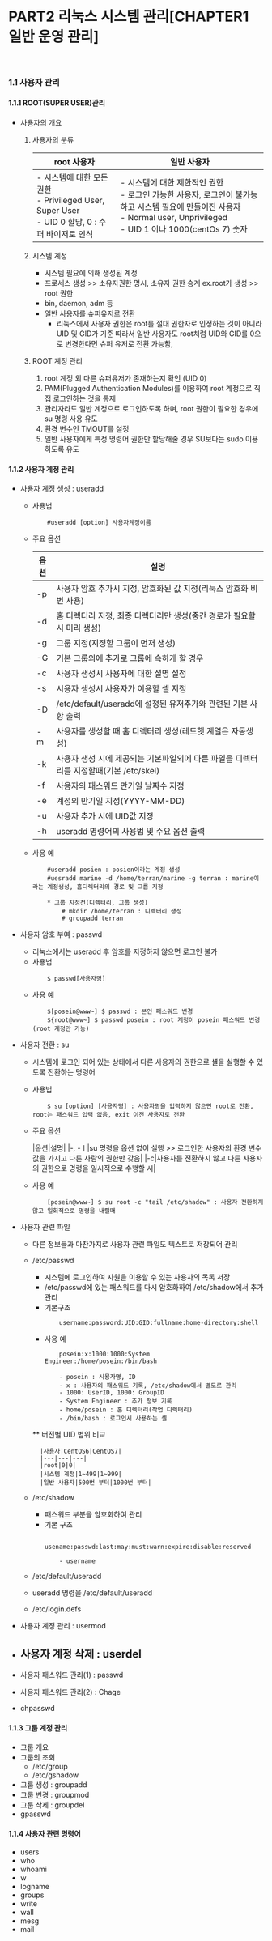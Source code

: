 # PART2 리눅스 시스템 관리[CHAPTER1 일반 운영 관리]


<br>


### 1.1 사용자 관리 

#### 1.1.1 ROOT(SUPER USER)관리

- 사용자의 개요
     1. 사용자의 분류
        
        |root 사용자|일반 사용자|
        |---|---|
        |- 시스템에 대한 모든 권한 <br> - Privileged User, Super User <br> - UID 0 할당, 0 : 수퍼 바이저로 인식 |- 시스템에 대한 제한적인 권한 <br> - 로그인 가능한 사용자, 로그인이 불가능하고 시스템 필요에 만들어진 사용자 <br> - Normal user, Unprivileged <br> - UID 1 이나 1000(centOs 7) 숫자 |

     2. 시스템 계정
        - 시스템 필요에 의해 생성된 계정
        - 프로세스 생성 >> 소유자권한 명시, 소유자 권한 승계 ex.root가 생성 >> root 권한
        - bin, daemon, adm 등
        - 일반 사용자를 슈퍼유저로 전환
            - 리눅스에서 사용자 권한은 root를 절대 권한자로 인정하는 것이 아니라 UID 및 GID가 기준 따라서 일반 사용자도 root처럼 UID와 GID를 0으로 변경한다면 슈퍼 유저로 전환 가능함,

     3. ROOT 계정 관리
        1. root 계정 외 다른 슈퍼유저가 존재하는지 확인 (UID 0)
        2. PAM(Plugged Authentication Modules)를 이용하여 root 계정으로 직접 로그인하는 것을 통제
        3. 관리자라도 일반 계정으로 로그인하도록 하며, root 권한이 필요한 경우에 su 명령 사용 유도
        4. 환경 변수인 TMOUT를 설정
        5. 일반 사용자에게 특정 명령어 권한만 할당해줄 경우 SU보다는 sudo 이용하도록 유도


#### 1.1.2 사용자 계정 관리

- 사용자 계정 생성 : useradd
    - 사용법
        ````
            #useradd [option] 사용자계정이름
    - 주요 옵션

        |옵션|설명|
        |---|---|
        |-p|사용자 암호 추가시 지정, 암호화된 값 지정(리눅스 암호화 비번 사용)|
        |-d|홈 디렉터리 지정, 최종 디렉터리만 생성(중간 경로가 필요할 시 미리 생성)|
        |-g|그룹 지정(지정할 그룹이 먼저 생성)|
        |-G|기본 그룹외에 추가로 그룹에 속하게 할 경우|
        |-c|사용자 생성시 사용자에 대한 설명 설정|
        |-s|시용자 생성시 사용자가 이용할 셀 지정|
        |-D|/etc/default/useradd에 설정된 유저추가와 관련된 기본 사항 출력|
        |-m|사용자를 생성할 때 홈 디렉터리 생성(레드햇 계열은 자동생성)|
        |-k|사용자 생성 시에 제공되는 기본파일외에 다른 파일을 디렉터리를 지정할때(기본 /etc/skel)|
        |-f|사용자의 패스워드 만기일 날짜수 지정|
        |-e|계정의 만기일 지정(YYYY-MM-DD)|
        |-u|사용자 추가 시에 UID값 지정|
        |-h|useradd 명령어의 사용법 및 주요 옵션 출력|

    - 사용 예
        ````
            #useradd posien : posien이라는 계정 생성
            #uesradd marine -d /home/terran/marine -g terran : marine이라는 계정생성, 홈디렉터리의 경로 및 그룹 지정

            * 그룹 지정전(디렉터리, 그룹 생성)
                # mkdir /home/terran : 디렉터리 생성
                # groupadd terran

- 사용자 암호 부여 : passwd
    - 리눅스에서는 useradd 후 암호를 지정하지 않으면 로그인 불가
    - 사용법
        ````
            $ passwd[사용자명]
    - 사용 예
        ````
            $[posein@www~] $ passwd : 본인 패스워드 변경        
            ${root@www~] $ passwd posein : root 계정이 posein 패스워드 변경(root 계정만 가능)

- 사용자 전환 : su
    - 시스템에 로그인 되어 있는 상태에서 다른 사용자의 권한으로 섈을 실행할 수 있도록 전환하는 명령어
    - 사용법 
        ````
            $ su [option] [사용자명] : 사용자명을 입력하지 않으면 root로 전환, root는 패스워드 입력 없음, exit 이전 사용자로 전환

    - 주요 옵션
        
        |옵션|설명|
        |-, -ㅣ|su 명령을 옵션 없이 실행 >> 로그인한 사용자의 환경 변수 값을 가지고 다른 사람의 권한만 갖음|
        |-c|사용자를 전환하지 않고 다른 사용자의 권한으로 명령을 일시적으로 수행할 시|

    - 사용 예
        ````
            [posein@www~] $ su root -c "tail /etc/shadow" : 사용자 전환하지 않고 일회적으로 명령을 내릴때

- 사용자 관련 파일
    - 다른 정보들과 마찬가지로 사용자 관련 파일도 텍스트로 저장되어 관리
    - /etc/passwd
        - 시스템에 로그인하여 자원을 이용할 수 있는 사용자의 목록 저장
        - /etc/passwd에 있는 패스워드를 다시 암호화하여 /etc/shadow에서 추가관리
        - 기본구조
            ````
                username:password:UID:GID:fullname:home-directory:shell
        - 사용 예
            ````
                posein:x:1000:1000:System Engineer:/home/posein:/bin/bash

                - posein : 시묭자명, ID
                - x : 사용자의 패스워드 기록, /etc/shadow에서 별도로 관리
                - 1000: UserID, 1000: GroupID
                - System Engineer : 추가 정보 기록
                - home/posein : 홈 디렉터리(작업 디렉터리)
                - /bin/bash : 로그인시 사용하는 셸
        
        ** 버전별 UID 범위 비교

            |사용자|CentOS6|CentOS7|
            |---|---|---|
            |root|0|0|
            |시스템 계정|1~499|1~999|
            |일반 사용자|500번 부터|1000번 부터|

    - /etc/shadow
        - 패스워드 부분을 암호화하여 관리
        - 기본 구조
            ````
                usename:passwd:last:may:must:warn:expire:disable:reserved

                - username
    
    - /etc/default/useradd
    - useradd 명령을 /etc/default/useradd
    - /etc/login.defs 

- 사용자 계정 관리 : usermod

- 사용자 계정 삭제 : userdel
    - 
- 사용자 패스워드 관리(1) : passwd
- 사용자 패스워드 관리(2) : Chage
- chpasswd


#### 1.1.3 그룹 계정 관리

- 그룹 개요
- 그룹의 조회
    - /etc/group
    - /etc/gshadow
- 그룹 생성 : groupadd
- 그룹 변경 : groupmod
- 그룹 삭제 : groupdel
- gpasswd

#### 1.1.4 사용자 관련 명령어 

- users
- who
- whoami
- w 
- logname
- groups
- write
- wall
- mesg
- mail

